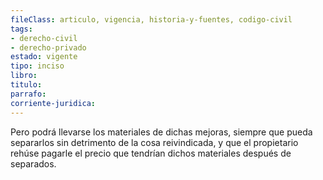 ```yaml
---
fileClass: articulo, vigencia, historia-y-fuentes, codigo-civil
tags:
- derecho-civil
- derecho-privado
estado: vigente
tipo: inciso
libro:
titulo:
parrafo:
corriente-juridica:
---
```

Pero podrá llevarse los materiales de dichas mejoras, siempre que pueda separarlos sin detrimento de la cosa reivindicada, y que el propietario rehúse pagarle el precio que tendrían dichos materiales después de separados.